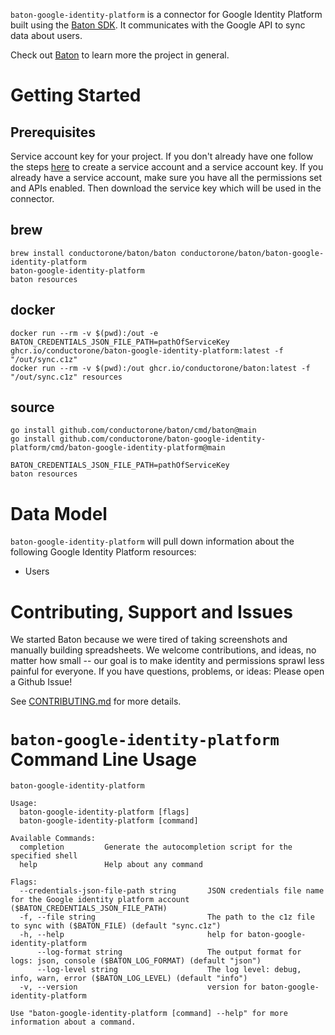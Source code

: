 `baton-google-identity-platform` is a connector for Google Identity Platform built using the [Baton SDK](https://github.com/conductorone/baton-sdk). It communicates with the Google API to sync data about users.

Check out [Baton](https://github.com/conductorone/baton) to learn more the project in general.

# Getting Started

## Prerequisites

Service account key for your project. If you don't already have one follow the steps [here](https://cloud.google.com/identity-platform/docs/install-admin-sdk#create-service-account-console) to create a service account and a service account key. If you already have a service account, make sure you have all the permissions set and APIs enabled. Then download the service key which will be used in the connector.

## brew

```
brew install conductorone/baton/baton conductorone/baton/baton-google-identity-platform
baton-google-identity-platform
baton resources
```

## docker

```
docker run --rm -v $(pwd):/out -e BATON_CREDENTIALS_JSON_FILE_PATH=pathOfServiceKey ghcr.io/conductorone/baton-google-identity-platform:latest -f "/out/sync.c1z"
docker run --rm -v $(pwd):/out ghcr.io/conductorone/baton:latest -f "/out/sync.c1z" resources
```

## source

```
go install github.com/conductorone/baton/cmd/baton@main
go install github.com/conductorone/baton-google-identity-platform/cmd/baton-google-identity-platform@main

BATON_CREDENTIALS_JSON_FILE_PATH=pathOfServiceKey
baton resources
```

# Data Model

`baton-google-identity-platform` will pull down information about the following Google Identity Platform resources:

- Users

# Contributing, Support and Issues

We started Baton because we were tired of taking screenshots and manually building spreadsheets. We welcome contributions, and ideas, no matter how small -- our goal is to make identity and permissions sprawl less painful for everyone. If you have questions, problems, or ideas: Please open a Github Issue!

See [CONTRIBUTING.md](https://github.com/ConductorOne/baton/blob/main/CONTRIBUTING.md) for more details.

# `baton-google-identity-platform` Command Line Usage

```
baton-google-identity-platform

Usage:
  baton-google-identity-platform [flags]
  baton-google-identity-platform [command]

Available Commands:
  completion         Generate the autocompletion script for the specified shell
  help               Help about any command

Flags:
  --credentials-json-file-path string       JSON credentials file name for the Google identity platform account  ($BATON_CREDENTIALS_JSON_FILE_PATH)
  -f, --file string                         The path to the c1z file to sync with ($BATON_FILE) (default "sync.c1z")
  -h, --help                                help for baton-google-identity-platform
      --log-format string                   The output format for logs: json, console ($BATON_LOG_FORMAT) (default "json")
      --log-level string                    The log level: debug, info, warn, error ($BATON_LOG_LEVEL) (default "info")
  -v, --version                             version for baton-google-identity-platform

Use "baton-google-identity-platform [command] --help" for more information about a command.

```
